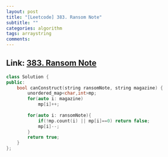 ```yaml
---
layout: post
title: "[Leetcode] 383. Ransom Note"
subtitle: ""
categories: algorithm
tags: arraystring
comments:
---
```


## Link: [383. Ransom Note](https://leetcode.com/problems/ransom-note/)

```cpp
class Solution {
public:
    bool canConstruct(string ransomNote, string magazine) {
        unordered_map<char,int>mp;
        for(auto i: magazine)
            mp[i]++;
        
        for(auto i: ransomNote){
            if(!mp.count(i) || mp[i]==0) return false;
            mp[i]--;
        }
        return true;
    }
};
```
